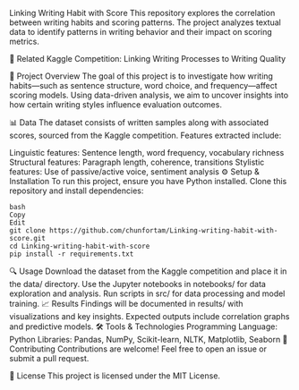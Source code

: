 Linking Writing Habit with Score
This repository explores the correlation between writing habits and scoring patterns. The project analyzes textual data to identify patterns in writing behavior and their impact on scoring metrics.

🔗 Related Kaggle Competition: Linking Writing Processes to Writing Quality

🚀 Project Overview
The goal of this project is to investigate how writing habits—such as sentence structure, word choice, and frequency—affect scoring models. Using data-driven analysis, we aim to uncover insights into how certain writing styles influence evaluation outcomes.

📊 Data
The dataset consists of written samples along with associated scores, sourced from the Kaggle competition. Features extracted include:

Linguistic features: Sentence length, word frequency, vocabulary richness
Structural features: Paragraph length, coherence, transitions
Stylistic features: Use of passive/active voice, sentiment analysis
⚙️ Setup & Installation
To run this project, ensure you have Python installed. Clone this repository and install dependencies:
```
bash
Copy
Edit
git clone https://github.com/chunfortam/Linking-writing-habit-with-score.git  
cd Linking-writing-habit-with-score  
pip install -r requirements.txt  
```
🔍 Usage
Download the dataset from the Kaggle competition and place it in the data/ directory.
Use the Jupyter notebooks in notebooks/ for data exploration and analysis.
Run scripts in src/ for data processing and model training.
📈 Results
Findings will be documented in results/ with visualizations and key insights.
Expected outputs include correlation graphs and predictive models.
🛠️ Tools & Technologies
Programming Language: Python
Libraries: Pandas, NumPy, Scikit-learn, NLTK, Matplotlib, Seaborn
🤝 Contributing
Contributions are welcome! Feel free to open an issue or submit a pull request.

📜 License
This project is licensed under the MIT License.
